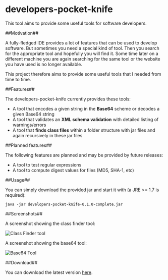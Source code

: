 developers-pocket-knife
=======================

This tool aims to provide some useful tools for software developers.

##Motivation##

A fully-fledged IDE provides a lot of features that can be used to develop software. But sometimes you need a special
kind of tool. Then you search for the appropriate tool and hopefully you will find it. Some time later on a different machine
you are again searching for the same tool or the website you have used is no longer available.

This project therefore aims to provide some useful tools that I needed from time to time.

##Features##

The developers-pocket-knife currently provides these tools:
* A tool that encodes a given string in the **Base64** scheme or decodes a given Base64 string
* A tool that validates an **XML schema validation** with detailed listing of warnings/errors
* A tool that **finds class files** within a folder structure with jar files and again recursively in these jar files

##Planned features##

The following features are planned and may be provided by future releases:
* A tool to test regular expressions
* A tool to compute digest values for files (MD5, SHA-1, etc)

##Usage##

You can simply download the provided jar and start it with (a JRE >= 1.7 is required):

    java -jar developers-pocket-knife-0.1.0-complete.jar

##Screenshots##

A screenshot showing the class finder tool:

<img src="https://raw.github.com/siom79/developers-pocket-knife/master/doc/screenshot_classfinder.png" alt="Class Finder tool"></img>

A screenshot showing the base64 tool:

<img src="https://raw.github.com/siom79/developers-pocket-knife/master/doc/screenshot_base64.png" alt="Base64 Tool"></img>

##Download##

You can download the latest version [here](https://github.com/siom79/developers-pocket-knife/releases).
